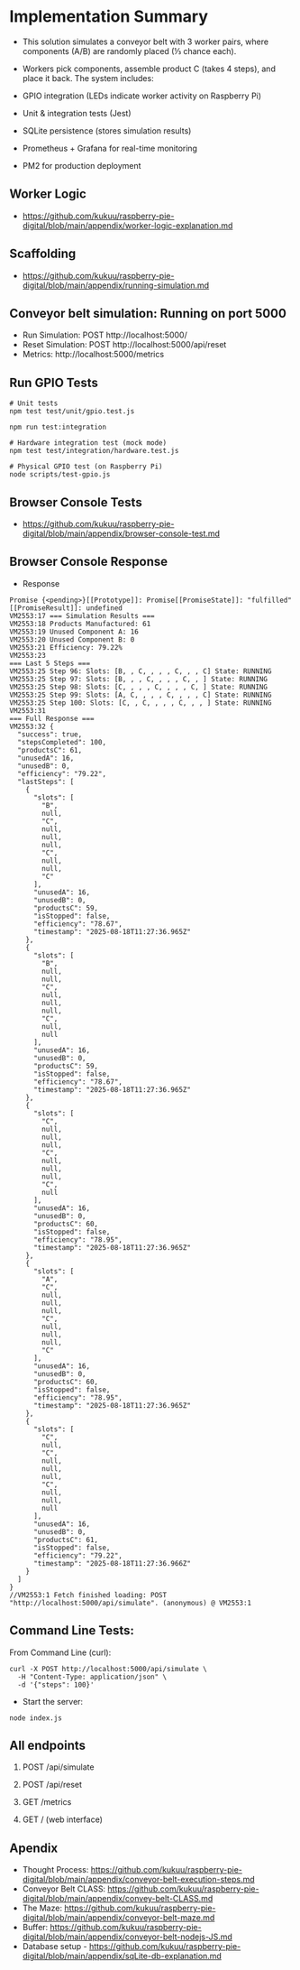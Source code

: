 # Implementation Summary

- This solution simulates a conveyor belt with 3 worker pairs, where components (A/B) are randomly placed (⅓ chance each). 

- Workers pick components, assemble product C (takes 4 steps), and place it back. The system includes:

- GPIO integration (LEDs indicate worker activity on Raspberry Pi)

- Unit & integration tests (Jest)

- SQLite persistence (stores simulation results)

- Prometheus + Grafana for real-time monitoring

- PM2 for production deployment

## Worker Logic

- https://github.com/kukuu/raspberry-pie-digital/blob/main/appendix/worker-logic-explanation.md


## Scaffolding

- https://github.com/kukuu/raspberry-pie-digital/blob/main/appendix/running-simulation.md
  
## Conveyor belt simulation:  Running on port 5000

- Run Simulation: POST http://localhost:5000/
- Reset Simulation: POST http://localhost:5000/api/reset
- Metrics: http://localhost:5000/metrics

## Run GPIO Tests

```
# Unit tests
npm test test/unit/gpio.test.js

npm run test:integration

# Hardware integration test (mock mode)
npm test test/integration/hardware.test.js

# Physical GPIO test (on Raspberry Pi)
node scripts/test-gpio.js
```

## Browser Console Tests

- https://github.com/kukuu/raspberry-pie-digital/blob/main/appendix/browser-console-test.md

## Browser Console Response
- Response
```
Promise {<pending>}[[Prototype]]: Promise[[PromiseState]]: "fulfilled"[[PromiseResult]]: undefined
VM2553:17 === Simulation Results ===
VM2553:18 Products Manufactured: 61
VM2553:19 Unused Component A: 16
VM2553:20 Unused Component B: 0
VM2553:21 Efficiency: 79.22%
VM2553:23 
=== Last 5 Steps ===
VM2553:25 Step 96: Slots: [B, , C, , , , C, , , C] State: RUNNING
VM2553:25 Step 97: Slots: [B, , , C, , , , C, , ] State: RUNNING
VM2553:25 Step 98: Slots: [C, , , , C, , , , C, ] State: RUNNING
VM2553:25 Step 99: Slots: [A, C, , , , C, , , , C] State: RUNNING
VM2553:25 Step 100: Slots: [C, , C, , , , C, , , ] State: RUNNING
VM2553:31 
=== Full Response ===
VM2553:32 {
  "success": true,
  "stepsCompleted": 100,
  "productsC": 61,
  "unusedA": 16,
  "unusedB": 0,
  "efficiency": "79.22",
  "lastSteps": [
    {
      "slots": [
        "B",
        null,
        "C",
        null,
        null,
        null,
        "C",
        null,
        null,
        "C"
      ],
      "unusedA": 16,
      "unusedB": 0,
      "productsC": 59,
      "isStopped": false,
      "efficiency": "78.67",
      "timestamp": "2025-08-18T11:27:36.965Z"
    },
    {
      "slots": [
        "B",
        null,
        null,
        "C",
        null,
        null,
        null,
        "C",
        null,
        null
      ],
      "unusedA": 16,
      "unusedB": 0,
      "productsC": 59,
      "isStopped": false,
      "efficiency": "78.67",
      "timestamp": "2025-08-18T11:27:36.965Z"
    },
    {
      "slots": [
        "C",
        null,
        null,
        null,
        "C",
        null,
        null,
        null,
        "C",
        null
      ],
      "unusedA": 16,
      "unusedB": 0,
      "productsC": 60,
      "isStopped": false,
      "efficiency": "78.95",
      "timestamp": "2025-08-18T11:27:36.965Z"
    },
    {
      "slots": [
        "A",
        "C",
        null,
        null,
        null,
        "C",
        null,
        null,
        null,
        "C"
      ],
      "unusedA": 16,
      "unusedB": 0,
      "productsC": 60,
      "isStopped": false,
      "efficiency": "78.95",
      "timestamp": "2025-08-18T11:27:36.965Z"
    },
    {
      "slots": [
        "C",
        null,
        "C",
        null,
        null,
        null,
        "C",
        null,
        null,
        null
      ],
      "unusedA": 16,
      "unusedB": 0,
      "productsC": 61,
      "isStopped": false,
      "efficiency": "79.22",
      "timestamp": "2025-08-18T11:27:36.966Z"
    }
  ]
}
//VM2553:1 Fetch finished loading: POST "http://localhost:5000/api/simulate". (anonymous) @ VM2553:1

```
## Command Line Tests:

From Command Line (curl):

```
curl -X POST http://localhost:5000/api/simulate \
  -H "Content-Type: application/json" \
  -d '{"steps": 100}'

```

- Start the server:

```
node index.js

```


## All endpoints

1. POST /api/simulate

2. POST /api/reset

3. GET /metrics

4. GET / (web interface)

## Apendix

- Thought Process: https://github.com/kukuu/raspberry-pie-digital/blob/main/appendix/conveyor-belt-execution-steps.md
- Conveyor Belt CLASS: https://github.com/kukuu/raspberry-pie-digital/blob/main/appendix/convey-belt-CLASS.md
- The Maze: https://github.com/kukuu/raspberry-pie-digital/blob/main/appendix/conveyor-belt-maze.md
- Buffer: https://github.com/kukuu/raspberry-pie-digital/blob/main/appendix/conveyor-belt-nodejs-JS.md
- Database setup - https://github.com/kukuu/raspberry-pie-digital/blob/main/appendix/sqLite-db-explanation.md

